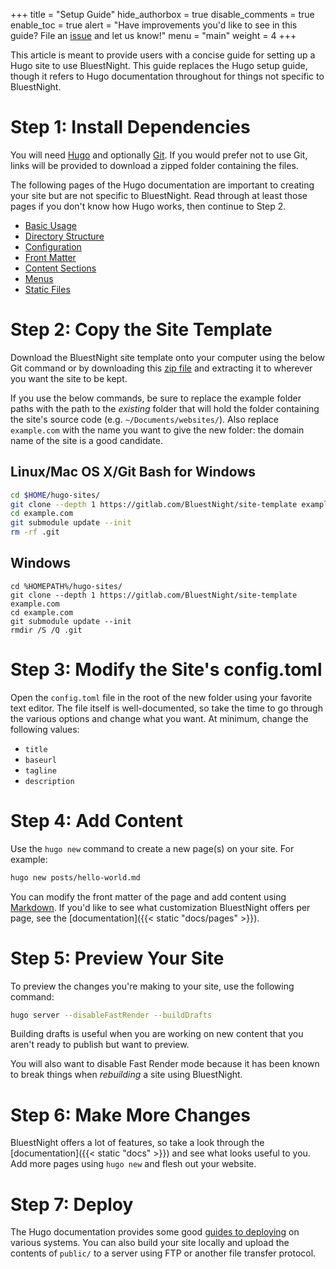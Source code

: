 +++
title = "Setup Guide"
hide_authorbox = true
disable_comments = true
enable_toc = true
alert = "Have improvements you'd like to see in this guide? File an [issue](https://gitlab.com/BluestNight/website/issues) and let us know!"
menu = "main"
weight = 4
+++

This article is meant to provide users with a concise guide for setting up a Hugo site to use BluestNight. This guide replaces the Hugo setup guide, though it refers to Hugo documentation throughout for things not specific to BluestNight.

# Step 1: Install Dependencies

You will need [Hugo](https://gohugo.io/getting-started/installing) and optionally [Git](https://git-scm.com/downloads). If you would prefer not to use Git, links will be provided to download a zipped folder containing the files.

The following pages of the Hugo documentation are important to creating your site but are not specific to BluestNight. Read through at least those pages if you don't know how Hugo works, then continue to Step 2.

- [Basic Usage](https://gohugo.io/getting-started/usage/)
- [Directory Structure](https://gohugo.io/getting-started/directory-structure/)
- [Configuration](https://gohugo.io/getting-started/configuration/)
- [Front Matter](https://gohugo.io/content-management/front-matter/)
- [Content Sections](https://gohugo.io/content-management/sections/)
- [Menus](https://gohugo.io/content-management/menus/)
- [Static Files](https://gohugo.io/content-management/static-files/)

# Step 2: Copy the Site Template

Download the BluestNight site template onto your computer using the below Git command or by downloading this [zip file](https://gitlab.com/BluestNight/site-template/repository/master/archive.zip) and extracting it to wherever you want the site to be kept.

If you use the below commands, be sure to replace the example folder paths with the path to the *existing* folder that will hold the folder containing the site's source code (e.g. `~/Documents/websites/`). Also replace `example.com` with the name you want to give the new folder: the domain name of the site is a good candidate.


## Linux/Mac OS X/Git Bash for Windows
```bash
cd $HOME/hugo-sites/
git clone --depth 1 https://gitlab.com/BluestNight/site-template example.com
cd example.com
git submodule update --init
rm -rf .git
```

## Windows
```
cd %HOMEPATH%/hugo-sites/
git clone --depth 1 https://gitlab.com/BluestNight/site-template example.com
cd example.com
git submodule update --init
rmdir /S /Q .git
```

# Step 3: Modify the Site's config.toml

Open the `config.toml` file in the root of the new folder using your favorite text editor. The file itself is well-documented, so take the time to go through the various options and change what you want. At minimum, change the following values:

- `title`
- `baseurl`
- `tagline`
- `description`

# Step 4: Add Content

Use the `hugo new` command to create a new page(s) on your site. For example:

```bash
hugo new posts/hello-world.md
```

You can modify the front matter of the page and add content using [Markdown](https://www.markdownguide.org/basic-syntax). If you'd like to see what customization BluestNight offers per page, see the [documentation]({{< static "docs/pages" >}}).

# Step 5: Preview Your Site

To preview the changes you're making to your site, use the following command:

```bash
hugo server --disableFastRender --buildDrafts
```

Building drafts is useful when you are working on new content that you aren't ready to publish but want to preview.

You will also want to disable Fast Render mode because it has been known to break things when *rebuilding* a site using BluestNight.

# Step 6: Make More Changes

BluestNight offers a lot of features, so take a look through the [documentation]({{< static "docs" >}}) and see what looks useful to you. Add more pages using `hugo new` and flesh out your website.

# Step 7: Deploy

The Hugo documentation provides some good [guides to deploying](https://gohugo.io/hosting-and-deployment/) on various systems. You can also build your site locally and upload the contents of `public/` to a server using FTP or another file transfer protocol.